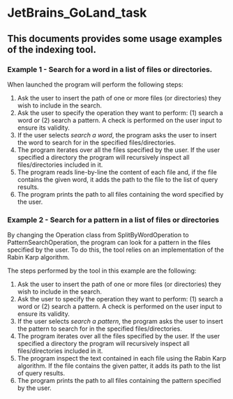 # JetBrains_GoLand_task

## This documents provides some usage examples of the indexing tool.

### Example 1 - Search for a word in a list of files or directories.

When launched the program will perform the following steps:

1) Ask the user to insert the path of one or more files (or directories) they wish to include in the search.
2) Ask the user to specify the operation they want to perform: (1) search a word or (2) search a pattern. A check is performed on the user input to ensure its validity.
3) If the user selects _search a word_, the program asks the user to insert the word to search for in the specified files/directories.
4) The program iterates over all the files specified by the user. If the user specified a directory the program will recursively inspect all files/directories included in it.
5) The program reads line-by-line the content of each file and, if the file contains the given word, it adds the path to the file to the list of query results.
6) The program prints the path to all files containing the word specified by the user.

### Example 2 - Search for a pattern in a list of files or directories 

By changing the Operation class from SplitByWordOperation to PatternSearchOperation, the program can look for a pattern in the files specified by the user.
To do this, the tool relies on an implementation of the Rabin Karp algorithm.

The steps performed by the tool in this example are the following:

1) Ask the user to insert the path of one or more files (or directories) they wish to include in the search.
2) Ask the user to specify the operation they want to perform: (1) search a word or (2) search a pattern. A check is performed on the user input to ensure its validity.
3) If the user selects _search a pattern_, the program asks the user to insert the pattern to search for in the specified files/directories.
4) The program iterates over all the files specified by the user. If the user specified a directory the program will recursively inspect all files/directories included in it.
5) The program inspect the text contained in each file using the Rabin Karp algorithm. If the file contains the given patter, it adds its path to the list of query results.
6) The program prints the path to all files containing the pattern specified by the user.
